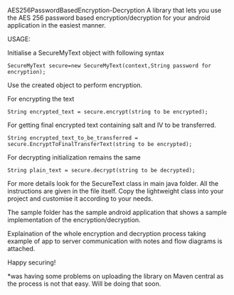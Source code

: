 AES256PasswordBasedEncryption-Decryption
A library that lets you use the AES 256 password based encryption/decryption for your android application in the easiest manner.

USAGE:

Initialise a SecureMyText object with following syntax
```
SecureMyText secure=new SecureMyText(context,String password for encryption);
```
Use the created object to perform encryption.

For encrypting the text

```
String encrypted_text = secure.encrypt(string to be encrypted);
```
For getting final encrypted text containing salt and IV to be transferred.

```
String encrypted_text_to_be_transferred = secure.EncryptToFinalTransferText(string to be encrypted);
```
For decrypting initialization remains the same

```
String plain_text = secure.decrypt(string to be decrypted);
```

For more details look for the SecureText class in main java folder. All the instructions are given in the file itself. Copy the lightweight class into your project and customise it according to your needs.

The sample folder has the sample android application that shows a sample implementation of the encryption/decryption.

Explaination of the whole encryption and decryption process taking example of app to server communication with notes and flow diagrams is attached.

Happy securing!

*was having some problems on uploading the library on Maven central as the process is not that easy. Will be doing that soon.
